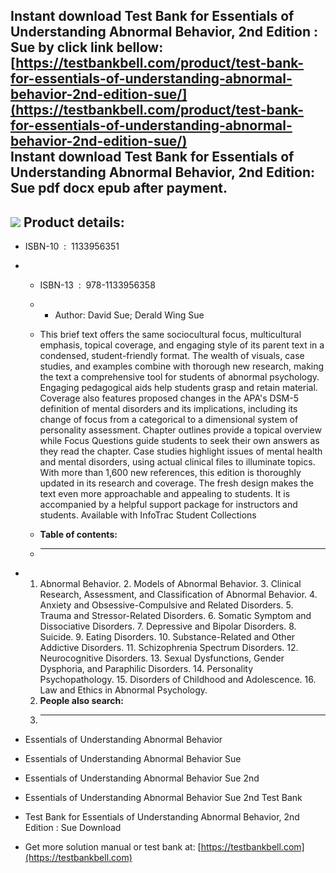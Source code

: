 Instant download **Test Bank for Essentials of Understanding Abnormal Behavior, 2nd Edition : Sue** by click link bellow:  
[https://testbankbell.com/product/test-bank-for-essentials-of-understanding-abnormal-behavior-2nd-edition-sue/](https://testbankbell.com/product/test-bank-for-essentials-of-understanding-abnormal-behavior-2nd-edition-sue/)  
**Instant download Test Bank for Essentials of Understanding Abnormal Behavior, 2nd Edition: Sue pdf docx epub after payment.**
-------------------------------------------------------------------------------------------------------------------------------


![](https://testbankbell.com/wp-content/uploads/2023/05/essentials-of-understanding-abnormal-behavior-sue-2nd-tb.jpg)
**Product details:**
--------------------


* ISBN-10 ‏ : ‎ 1133956351
* * ISBN-13 ‏ : ‎ 978-1133956358
  * * Author: David Sue; Derald Wing Sue
   
  * This brief text offers the same sociocultural focus, multicultural emphasis, topical coverage, and engaging style of its parent text in a condensed, student-friendly format. The wealth of visuals, case studies, and examples combine with thorough new research, making the text a comprehensive tool for students of abnormal psychology. Engaging pedagogical aids help students grasp and retain material. Coverage also features proposed changes in the APA's DSM-5 definition of mental disorders and its implications, including its change of focus from a categorical to a dimensional system of personality assessment. Chapter outlines provide a topical overview while Focus Questions guide students to seek their own answers as they read the chapter. Case studies highlight issues of mental health and mental disorders, using actual clinical files to illuminate topics. With more than 1,600 new references, this edition is thoroughly updated in its research and coverage. The fresh design makes the text even more approachable and appealing to students. It is accompanied by a helpful support package for instructors and students. Available with InfoTrac Student Collections
  * **Table of contents:**
  * ----------------------
 
* 1. Abnormal Behavior. 2. Models of Abnormal Behavior. 3. Clinical Research, Assessment, and Classification of Abnormal Behavior. 4. Anxiety and Obsessive-Compulsive and Related Disorders. 5. Trauma and Stressor-Related Disorders. 6. Somatic Symptom and Dissociative Disorders. 7. Depressive and Bipolar Disorders. 8. Suicide. 9. Eating Disorders. 10. Substance-Related and Other Addictive Disorders. 11. Schizophrenia Spectrum Disorders. 12. Neurocognitive Disorders. 13. Sexual Dysfunctions, Gender Dysphoria, and Paraphilic Disorders. 14. Personality Psychopathology. 15. Disorders of Childhood and Adolescence. 16. Law and Ethics in Abnormal Psychology.
  2. **People also search:**
  3. -----------------------
 
* Essentials of Understanding Abnormal Behavior
* Essentials of Understanding Abnormal Behavior Sue
* Essentials of Understanding Abnormal Behavior Sue 2nd
* Essentials of Understanding Abnormal Behavior Sue 2nd Test Bank
* Test Bank for Essentials of Understanding Abnormal Behavior, 2nd Edition : Sue Download

*    Get more solution manual or test bank at: [https://testbankbell.com](https://testbankbell.com)

